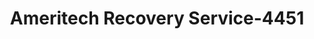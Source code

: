 ---
f_zip-code: 80751
f_state-code: CO
title: Ameritech Recovery Service-4451
f_phone: 970-522-0270
f_city-only: Sterling
f_address: 731 West Main Street Sterling
f_location-unique-id: '4451'
slug: ameritech-recovery-service-4451
updated-on: '2024-05-30T13:46:58.046Z'
created-on: '2024-05-30T13:36:59.803Z'
published-on: '2024-05-30T13:54:32.469Z'
f_city-state: cms/city/sterling-co.md
f_company: cms/company/ameritech-recovery-service.md
f_state: cms/state/colorado.md
layout: '[payday-loan].html'
tags: payday-loan
---